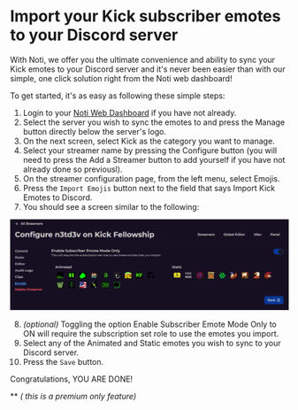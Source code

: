 # Import your Kick subscriber emotes to your Discord server

With Noti, we offer you the ultimate convenience and ability to sync your Kick emotes to your Discord server and it's never been easier than with our simple, one click solution right from the Noti web dashboard!

To get started, it's as easy as following these simple steps:

1. Login to your [Noti Web Dashboard](https://notibot.app/dashboard) if you have not already.
2. Select the server you wish to sync the emotes to and press the Manage button directly below the server's logo.
3. On the next screen, select Kick as the category you want to manage.
4. Select your streamer name by pressing the Configure button (you will need to press the Add a Streamer button to add yourself if you have not already done so previousl).
5. On the streamer configuration page, from the left menu, select Emojis.
6. Press the `Import Emojis` button next to the field that says Import Kick Emotes to Discord.
7. You should see a screen similar to the following:

![](../../.gitbook/assets/emojis-import2.png)

8. *(optional)* Toggling the option Enable Subscriber Emote Mode Only to ON will require the subscription set role to use the emotes you import.
9. Select any of the Animated and Static emotes you wish to sync to your Discord server.
10. Press the `Save` button.

Congratulations, YOU ARE DONE!

** *( this is a premium only feature)*
